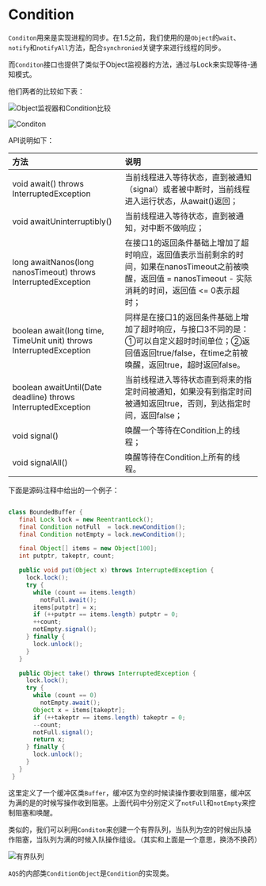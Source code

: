 # Condition

`Conditon`用来是实现进程的同步。在1.5之前，我们使用的是`Object`的`wait`、`notify`和`notifyAll`方法，配合`synchronied`关键字来进行线程的同步。

而`Conditon`接口也提供了类似于Object监视器的方法，通过与Lock来实现等待-通知模式。


他们两者的比较如下表：

![Object监视器和Condition比较](http://ovn0i3kdg.bkt.clouddn.com/Object%E7%9B%91%E8%A7%86%E5%99%A8%E5%92%8CCondition%E5%AF%B9%E6%AF%94.png)



![Conditon](http://ovn0i3kdg.bkt.clouddn.com/Condition.png)

API说明如下：

| 方法 | 说明 |
| :------------- | :------------- |
| void await() throws InterruptedException |当前线程进入等待状态，直到被通知（signal）或者被中断时，当前线程进入运行状态，从await()返回；       |
|void awaitUninterruptibly()   |  当前线程进入等待状态，直到被通知，对中断不做响应；|
|long awaitNanos(long nanosTimeout) throws InterruptedException  |   在接口1的返回条件基础上增加了超时响应，返回值表示当前剩余的时间，如果在nanosTimeout之前被唤醒，返回值 = nanosTimeout - 实际消耗的时间，返回值 <= 0表示超时；|
|boolean await(long time, TimeUnit unit) throws InterruptedException   |  同样是在接口1的返回条件基础上增加了超时响应，与接口3不同的是：①可以自定义超时时间单位；②返回值返回true/false，在time之前被唤醒，返回true，超时返回false。|
|  boolean awaitUntil(Date deadline) throws InterruptedException|  当前线程进入等待状态直到将来的指定时间被通知，如果没有到指定时间被通知返回true，否则，到达指定时间，返回false； |
|   void signal()|  唤醒一个等待在Condition上的线程； |
|void signalAll()   |   唤醒等待在Condition上所有的线程。|

下面是源码注释中给出的一个例子：
```Java

class BoundedBuffer {
   final Lock lock = new ReentrantLock();
   final Condition notFull  = lock.newCondition();
   final Condition notEmpty = lock.newCondition();

   final Object[] items = new Object[100];
   int putptr, takeptr, count;

   public void put(Object x) throws InterruptedException {
     lock.lock();
     try {
       while (count == items.length)
         notFull.await();
       items[putptr] = x;
       if (++putptr == items.length) putptr = 0;
       ++count;
       notEmpty.signal();
     } finally {
       lock.unlock();
     }
   }

   public Object take() throws InterruptedException {
     lock.lock();
     try {
       while (count == 0)
         notEmpty.await();
       Object x = items[takeptr];
       if (++takeptr == items.length) takeptr = 0;
       --count;
       notFull.signal();
       return x;
     } finally {
       lock.unlock();
     }
   }
 }
```
这里定义了一个缓冲区类`Buffer`，缓冲区为空的时候读操作要收到阻塞，缓冲区为满的是的时候写操作收到阻塞。上面代码中分别定义了`notFull`和`notEmpty`来控制阻塞和唤醒。

类似的，我们可以利用`Conditon`来创建一个有界队列，当队列为空的时候出队操作阻塞，当队列为满的时候入队操作组设。（其实和上面是一个意思，换汤不换药）



![有界队列](https://upload-images.jianshu.io/upload_images/3994601-30a0a3470435c2ad.png?imageMogr2/auto-orient/strip%7CimageView2/2/w/700)



`AQS`的内部类`ConditionObject`是`Condition`的实现类。
